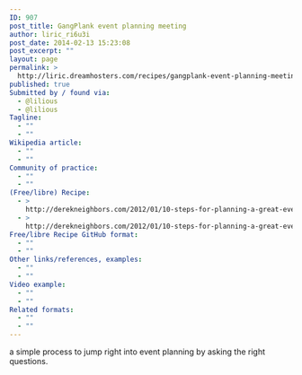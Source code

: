 ```yaml
---
ID: 907
post_title: GangPlank event planning meeting
author: liric_ri6u3i
post_date: 2014-02-13 15:23:08
post_excerpt: ""
layout: page
permalink: >
  http://liric.dreamhosters.com/recipes/gangplank-event-planning-meeting/
published: true
Submitted by / found via:
  - @lilious
  - @lilious
Tagline:
  - ""
  - ""
Wikipedia article:
  - ""
  - ""
Community of practice:
  - ""
  - ""
(Free/libre) Recipe:
  - >
    http://derekneighbors.com/2012/01/10-steps-for-planning-a-great-event/
  - >
    http://derekneighbors.com/2012/01/10-steps-for-planning-a-great-event/
Free/libre Recipe GitHub format:
  - ""
  - ""
Other links/references, examples:
  - ""
  - ""
Video example:
  - ""
  - ""
Related formats:
  - ""
  - ""
---
```

a simple process to jump right into event planning by asking the right questions.